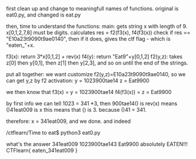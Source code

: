 first clean up and change to meaningfull names of functions.
original is eat0.py, and changed is eat.py

then, time to understand the functions:
main:
gets string x with length of 9. x[0,1,2,7,8] must be digits.
calculates res = f2(f3(x), f4(f3(x))
check if res == "E10a23t9090t9ae0140", then if it does, gives the ctf flag - which is "eaten_"+x.

f3(x): return 3*x[0,1,2] + rev(x)
f4(y): return "Eat9"+y[0,1,2]
f2(y,z):
 takes z[0] then y[0,1],
 then z[1] then y[2,3],
 and so on until the end of the strings.

put all together:
we want customize f2(y,z)=E10a23t9090t9ae0140, so we can get y,z by f2 activation:
y = 1023900tae14
z = Eat9900

we then know that 
f3(x) = y = 1023900tae14
f4(f3(x)) = z = Eat9900

by first info we can tell 1023 = 341 *3, then 900tae14() is rev(x) means ()41eat009 is x
this means that () is 3. because ()41 = 341.

therefore:
x = 341eat009, and we done.
and indeed 

/ctflearn/Time to eat$ python3 eat0.py

what's the answer
341eat009
1023900tae143 Eat9900
absolutely EATEN!!! CTFlearn{ eaten_341eat009 }

